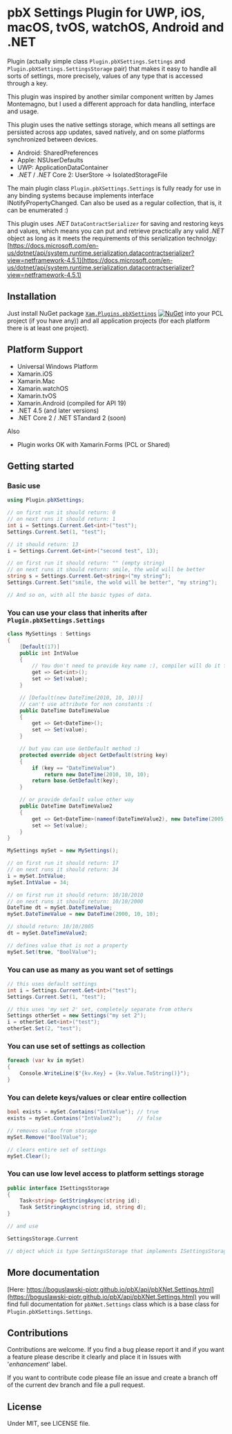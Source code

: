 # pbX Settings Plugin for UWP, iOS, macOS, tvOS, watchOS, Android and .NET

Plugin (actually simple class `Plugin.pbXSettings.Settings` and `Plugin.pbXSettings.SettingsStorage` pair) that makes it easy to handle all sorts of settings, more precisely, values of any type that is accessed through a key. 

This plugin was inspired by another similar component written by James Montemagno, but I used a different approach for data handling, interface and usage.

This plugin uses the native settings storage, which means all settings are persisted across app updates, saved natively, and on some platforms synchronized between devices.

- Android: SharedPreferences
- Apple: NSUserDefaults
- UWP: ApplicationDataContainer
- _.NET_ / _.NET_ Core 2: UserStore -> IsolatedStorageFile

The main plugin class `Plugin.pbXSettings.Settings` is fully ready for use in any binding systems because implements interface INotifyPropertyChanged. Can also be used as a regular collection, that is, it can be enumerated :)

This plugin uses _.NET_ `DataContractSerializer` for saving and restoring keys and values, which means you can put and retrieve practically any valid _.NET_ object as long as it meets the requirements of this serialization technolgy: [https://docs.microsoft.com/en-us/dotnet/api/system.runtime.serialization.datacontractserializer?view=netframework-4.5.1](https://docs.microsoft.com/en-us/dotnet/api/system.runtime.serialization.datacontractserializer?view=netframework-4.5.1)
	
## Installation

Just install NuGet package [`Xam.Plugins.pbXSettings`](https://www.nuget.org/packages/Xam.Plugins.pbXSettings) [![NuGet](https://img.shields.io/nuget/v/Xam.Plugins.pbXSettings.svg?label=NuGet)](https://www.nuget.org/packages/Xam.Plugins.pbXSettings) into your PCL project (if you have any)) and all application projects (for each platform there is at least one project).

## Platform Support

- Universal Windows Platform
- Xamarin.iOS
- Xamarin.Mac
- Xamarin.watchOS
- Xamarin.tvOS
- Xamarin.Android (compiled for API 19)
- .NET 4.5 (and later versions)
- .NET Core 2 / .NET STandard 2 (soon)

Also
- Plugin works OK with Xamarin.Forms (PCL or Shared)

## Getting started

### Basic use

```csharp
using Plugin.pbXSettings;

// on first run it should return: 0
// on next runs it should return: 1
int i = Settings.Current.Get<int>("test");
Settings.Current.Set(1, "test");

// it should return: 13
i = Settings.Current.Get<int>("second test", 13);

// on first run it should return: "" (empty string)
// on next runs it should return: smile, the wold will be better 
string s = Settings.Current.Get<string>("my string");
Settings.Current.Set("smile, the wold will be better", "my string");

// And so on, with all the basic types of data.
```
### You can use your class that inherits after `Plugin.pbXSettings.Settings`

```csharp
class MySettings : Settings
{
	[Default(17)]
	public int IntValue
	{
		// You don't need to provide key name :), compiler will do it for you.
		get => Get<int>();
		set => Set(value);
	}

	// [Default(new DateTime(2010, 10, 10))] 
	// can't use attribute for non constants :(
	public DateTime DateTimeValue
	{
		get => Get<DateTime>();
		set => Set(value);
	}

	// but you can use GetDefault method :)
	protected override object GetDefault(string key)
	{
		if (key == "DateTimeValue")
			return new DateTime(2010, 10, 10);
		return base.GetDefault(key);
	}

	// or provide default value other way
	public DateTime DateTimeValue2
	{
		get => Get<DateTime>(nameof(DateTimeValue2), new DateTime(2005, 10, 10));
		set => Set(value);
	}
}

MySettings mySet = new MySettings();

// on first run it should return: 17
// on next runs it should return: 34
i = mySet.IntValue;
mySet.IntValue = 34;

// on first run it should return: 10/10/2010
// on next runs it should return: 10/10/2000
DateTime dt = mySet.DateTimeValue;
mySet.DateTimeValue = new DateTime(2000, 10, 10);

// should return: 10/10/2005
dt = mySet.DateTimeValue2;

// defines value that is not a property
mySet.Set(true, "BoolValue");
```

### You can use as many as you want set of settings

```csharp
// this uses default settings
int i = Settings.Current.Get<int>("test");
Settings.Current.Set(1, "test");

// this uses 'my set 2' set, completely separate from others
Settings otherSet = new Settings("my set 2");
i = otherSet.Get<int>("test");
otherSet.Set(2, "test");
```
### You can use set of settings as collection

```csharp
foreach (var kv in mySet)
{
	Console.WriteLine($"{kv.Key} = {kv.Value.ToString()}");
}
```

### You can delete keys/values or clear entire collection

```csharp
bool exists = mySet.Contains("IntValue"); // true
exists = mySet.Contains("IntValue2");     // false

// removes value from storage
mySet.Remove("BoolValue");

// clears entire set of settings
mySet.Clear();
```

### You can use low level access to platform settings storage

```csharp
public interface ISettingsStorage
{
	Task<string> GetStringAsync(string id);
	Task SetStringAsync(string id, string d);
}

// and use

SettingsStorage.Current

// object which is type SettingsStorage that implements ISettingsStorage

```

## More documentation

[Here: https://boguslawski-piotr.github.io/pbX/api/pbXNet.Settings.html](https://boguslawski-piotr.github.io/pbX/api/pbXNet.Settings.html) you will find full documentation for `pbXNet.Settings` class which is a base class for `Plugin.pbXSettings.Settings`.

## Contributions

Contributions are welcome. If you find a bug please report it and if you want a feature please describe it clearly and place it in Issues with '_enhancement_' label.

If you want to contribute code please file an issue and create a branch off of the current dev branch and file a pull request.

## License

Under MIT, see LICENSE file.